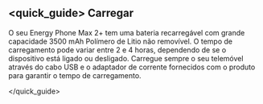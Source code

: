 ## <quick_guide> Carregar

O seu Energy Phone Max 2+ tem uma bateria recarregável com grande capacidade 3500 mAh Polímero de Litio não removível. O tempo de carregamento pode variar entre 2 e 4 horas, dependendo de se o dispositivo está ligado ou desligado. Carregue sempre o seu telemóvel através do cabo USB e o adaptador de corrente fornecidos com o produto para garantir o tempo de carregamento.

</quick_guide>
